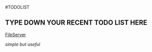 #TODOLIST

## TYPE DOWN YOUR RECENT TODO LIST HERE


[FileServer](http://ryan95.site/home.html)

*simple but useful*
